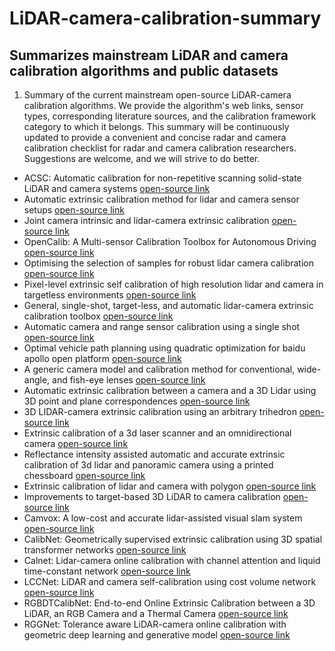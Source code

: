 # LiDAR-camera-calibration-summary
## Summarizes mainstream LiDAR and camera calibration algorithms and public datasets


1. Summary of the current mainstream open-source LiDAR-camera calibration algorithms. We provide the algorithm's web links, sensor types, corresponding literature sources, and the calibration framework category to which it belongs. This summary will be continuously updated to provide a convenient and concise radar and camera calibration checklist for radar and camera calibration researchers. Suggestions are welcome, and we will strive to do better. 
* ACSC: Automatic calibration for non-repetitive scanning solid-state LiDAR and camera systems [open-source link](https://github.com/HViktorTsoi/ACSC.git)
* Automatic extrinsic calibration method for lidar and camera sensor setups [open-source link](https://github.com/beltransen/velo2cam_calibration )
* Joint camera intrinsic and lidar-camera extrinsic calibration [open-source link](https://github.com/ankitdhall/lidar_camera_calibration)
* OpenCalib: A Multi-sensor Calibration Toolbox for Autonomous Driving [open-source link](https://github.com/PJLab-ADG/SensorsCalibration)
* Optimising the selection of samples for robust lidar camera calibration [open-source link](https://github.com/acfr/cam−lidar−calibration)
* Pixel-level extrinsic self calibration of high resolution lidar and camera in targetless environments [open-source link](https://github.com/hku-mars/livox−camera−calib) 
* General, single-shot, target-less, and automatic lidar-camera extrinsic calibration toolbox [open-source link](https://github.com/koide3/direct_visual_lidar_calibration)
* Automatic camera and range sensor calibration using a single shot [open-source link](https://www.cvlibs.net/software/libcbdetect)
* Optimal vehicle path planning using quadratic optimization for baidu apollo open platform [open-source link](https://github.com/ApolloAuto/apollo/tree/master/modules/calibration)
* A generic camera model and calibration method for conventional, wide-angle, and fish-eye lenses [open-source link](https://github.com/tier4/CalibrationTools)
* Automatic extrinsic calibration between a camera and a 3D Lidar using 3D point and plane correspondences [open-source link](https://ww2.mathworks.cn/help/lidar/ug/lidar-and-camera-calibration.htm)
* 3D LIDAR-camera extrinsic calibration using an arbitrary trihedron [open-source link](https://github.com/heethesh/lidar−camera−calibration)
* Extrinsic calibration of a 3d laser scanner and an omnidirectional camera [open-source link](https://github.com/SubMishMar/cam−lidar−calib)
* Reflectance intensity assisted automatic and accurate extrinsic calibration of 3d lidar and panoramic camera using a printed chessboard [open-source link](https://github.com/mfxox/ILCC)
* Extrinsic calibration of lidar and camera with polygon [open-source link](https://github.com/ram-lab/plyca)
* Improvements to target-based 3D LiDAR to camera calibration [open-source link](https://github.com/UMich-BipedLab/extrinsic−lidar−camera−calibration)
* Camvox: A low-cost and accurate lidar-assisted visual slam system [open-source link](https://github.com/xuankuzcr/CamVox)
* CalibNet: Geometrically supervised extrinsic calibration using 3D spatial transformer networks [open-source link](https://epiception.github.io/CalibNet)
* Calnet: Lidar-camera online calibration with channel attention and liquid time-constant network [open-source link](https://github.com/XD319328/CALNet)
* LCCNet: LiDAR and camera self-calibration using cost volume network [open-source link](https://github.com/LvXudong-HIT/LCCN)
* RGBDTCalibNet: End-to-end Online Extrinsic Calibration between a 3D LiDAR, an RGB Camera and a Thermal Camera [open-source link](https://github.com/sanatmh-arolkar/RGBDTCalibNet.git)
* RGGNet: Tolerance aware LiDAR-camera online calibration with geometric deep learning and generative model [open-source link](https://github.com/KleinYuan/RGGNet)

